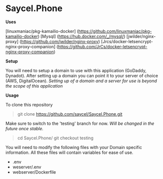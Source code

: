 # Saycel.Phone

**Uses**

[linuxmaniac/pkg-kamailio-docker] (https://github.com/linuxmaniac/pkg-kamailio-docker)
[Mysql] (https://hub.docker.com/_/mysql/)
[jwilder/nginx-proxy] (https://github.com/jwilder/nginx-proxy)
[Jrcs/docker-letsencrypt-nginx-proxy-companion] (https://github.com/JrCs/docker-letsencrypt-nginx-proxy-companion)


**Setup**

You will need to setup a domain to use with this application 
(GoDaddy, Dynadot). After setting up a domain you can point it to 
your server of choice (AWS, DigitalOcean).
*Setting up of a domain and a server for use is beyond the scope 
of this application*

**Usage**

To clone this repository

> git clone https://github.com/saycel/Saycel.Phone.git


Make sure to switch to the 'testing' branch for now. _Will be 
changed in the future once stable._

> cd Saycel.Phone/
> git checkout testing


You will need to modify the following files with your Domain 
specific information. All these files will contain variables for 
ease of use.

- .env
- weserver/.env
- webserver/Dockerfile
